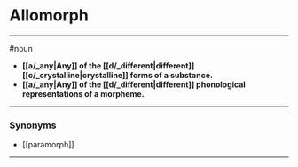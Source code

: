 # Allomorph
---
#noun
- **[[a/_any|Any]] of the [[d/_different|different]] [[c/_crystalline|crystalline]] forms of a substance.**
- **[[a/_any|Any]] of the [[d/_different|different]] phonological representations of a morpheme.**
---
### Synonyms
- [[paramorph]]
---
